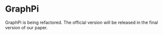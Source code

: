 # GraphPi

GraphPi is being refactored. The official version will be released in the final version of our paper.
